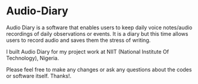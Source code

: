 # Audio-Diary
Audio Diary is a software that enables users to keep daily voice notes/audio recordings of daily observations or events.
It is a diary but this time allows users to record audio and saves them the stress of writing. 

I built Audio Diary for my project work at NIIT (National Institute Of Technology), Nigeria. 

Please feel free to make any changes or ask any questions about the codes or software itself. Thanks!. 
